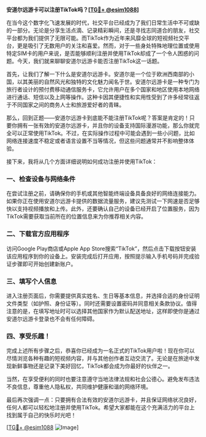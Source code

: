 **安道尔远游卡可以注册TikTok吗？[[TG💪+ @esim1088](https://t.me/s/esim1088)]**

在当今这个数字化飞速发展的时代，社交平台已经成为了我们日常生活中不可或缺的一部分。无论是分享生活点滴、记录精彩瞬间，还是寻找志同道合的朋友，社交平台都为我们提供了无限可能。而TikTok作为近年来风靡全球的短视频社交平台，更是吸引了无数用户的关注和喜爱。然而，对于一些身处特殊地理位置或使用特定SIM卡的用户来说，是否能够顺利注册并使用TikTok却成了一个令人困惑的问题。今天，我们就来聊聊安道尔远游卡能否注册TikTok这一话题。

首先，让我们了解一下什么是安道尔远游卡。安道尔是一个位于欧洲西南部的小国，以其美丽的自然风光和独特的文化魅力闻名于世。安道尔远游卡是一种专门为旅行者设计的预付费移动通信服务卡，它允许用户在多个国家和地区使用本地网络进行通话、短信以及上网等操作。这种卡因其便捷性和实用性受到了许多经常往返于不同国家之间的商务人士和旅游爱好者的青睐。

那么，回到正题——安道尔远游卡到底能不能注册TikTok呢？答案是肯定的！只要你拥有一张有效的安道尔远游卡，并且你的设备支持国际漫游功能，那么你就完全可以正常使用TikTok。不过，在实际操作过程中可能会遇到一些小问题，比如网络连接速度不稳定或者语言设置不当等情况，但这些问题通常并不影响整体体验。

接下来，我将从几个方面详细说明如何成功注册并使用TikTok：

### 一、检查设备与网络条件

在尝试注册之前，请确保你的手机或其他智能终端设备具备良好的网络连接能力。如果你正在使用安道尔远游卡提供的数据流量服务，建议先测试一下网速是否足够快以支持视频播放和上传。此外，还要确认自己的设备已经开启了位置服务，因为TikTok需要获取当前所在的位置信息来为你推荐相关内容。

### 二、下载官方应用程序

访问Google Play商店或Apple App Store搜索“TikTok”，然后点击下载按钮安装该应用程序到你的设备上。安装完成后打开应用，按照提示输入手机号码并完成验证步骤即可开始创建新账户。

### 三、填写个人信息

进入注册页面后，你需要提供真实姓名、生日等基本信息，并选择合适的身份证明文件类型（如护照、身份证等）。同时还需要设置密码并同意相关条款协议。值得注意的是，在填写地址时可以选择其他国家作为默认配送地址，这样即使你是通过安道尔远游卡登录也不会有任何障碍。

### 四、享受乐趣！

完成上述所有步骤之后，恭喜你已经成为一名正式的TikTok用户啦！现在你可以尽情浏览各种有趣的短视频内容，并与其他创作者互动交流了。无论是在旅途中发现新鲜事物还是记录下美好回忆，TikTok都会成为你最好的伙伴之一。

当然，在享受便利的同时也要注意遵守当地法律法规和社会公德心。避免发布违法不良信息，尊重他人隐私权，共同维护健康和谐的网络环境。

最后再次强调一点：只要拥有合法有效的安道尔远游卡，并且保证网络状况良好，任何人都可以轻松地注册并使用TikTok。希望大家都能在这个充满活力的平台上找到属于自己的快乐时光吧！

[[TG💪+ @esim1088](https://t.me/s/esim1088) ![Image](https://i.postimg.cc/4NQfJmqS/Snipaste-2025-05-13-00-14-12.png)]